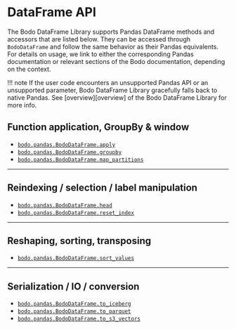 # DataFrame API
The Bodo DataFrame Library supports Pandas DataFrame methods and accessors that are listed below. They can be accessed through `BodoDataFrame` and follow the same behavior as their Pandas equivalents. For details on usage, we link to either the corresponding Pandas documentation or relevant sections of the Bodo documentation, depending on the context.

!!! note
    If the user code encounters an unsupported Pandas API or an unsupported parameter, Bodo
	 DataFrame Library gracefully falls back to native Pandas. See [overview][overview] of 
	 the Bodo DataFrame Library for more info.

     
## Function application, GroupBy & window
- [`bodo.pandas.BodoDataFrame.apply`][bododfapply]
- [`bodo.pandas.BodoDataFrame.groupby`][bododfgroupby]
- [`bodo.pandas.BodoDataFrame.map_partitions`][bododfmappartitions]

---

## Reindexing / selection / label manipulation
- [`bodo.pandas.BodoDataFrame.head`][bododfhead]
- [`bodo.pandas.BodoDataFrame.reset_index`][bododfresetindex]
___

## Reshaping, sorting, transposing

- [`bodo.pandas.BodoDataFrame.sort_values`][bododfsortvalues]

___

## Serialization / IO / conversion

- [`bodo.pandas.BodoDataFrame.to_iceberg`][bododftoiceberg]
- [`bodo.pandas.BodoDataFrame.to_parquet`][bododftoparquet]
- [`bodo.pandas.BodoDataFrame.to_s3_vectors`][bododftos3vectors]



[bododfresetindex]: https://pandas.pydata.org/docs/reference/api/pandas.DataFrame.reset_index.html

[bododfhead]: ../dataframe/head.md
[bododfapply]: ../dataframe/apply.md
[bododfmappartitions]: ../dataframe/map_partitions.md
[bododfsortvalues]: ../dataframe/sort_values.md
[bododftoiceberg]: ../dataframe/to_iceberg.md
[bododftoparquet]: ../dataframe/to_parquet.md
[bododftos3vectors]: ../dataframe/to_s3_vectors.md
[bododfgroupby]: ../dataframe/groupby.md